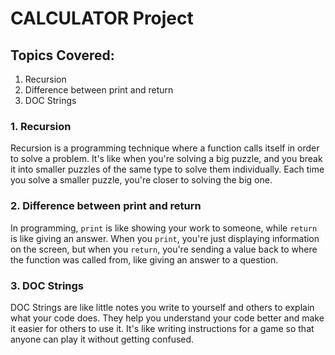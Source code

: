 # CALCULATOR Project

## Topics Covered:

1. Recursion
2. Difference between print and return
3. DOC Strings

### 1. Recursion

Recursion is a programming technique where a function calls itself in order to solve a problem. It's like when you're solving a big puzzle, and you break it into smaller puzzles of the same type to solve them individually. Each time you solve a smaller puzzle, you're closer to solving the big one.

### 2. Difference between print and return

In programming, `print` is like showing your work to someone, while `return` is like giving an answer. When you `print`, you're just displaying information on the screen, but when you `return`, you're sending a value back to where the function was called from, like giving an answer to a question.

### 3. DOC Strings

DOC Strings are like little notes you write to yourself and others to explain what your code does. They help you understand your code better and make it easier for others to use it. It's like writing instructions for a game so that anyone can play it without getting confused.

